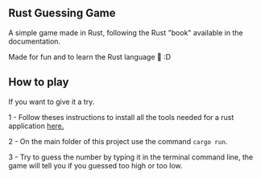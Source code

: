 ## Rust Guessing Game

A simple game made in Rust, following the Rust "book" available in the documentation.

Made for fun and to learn the Rust language 🦀 :D

## How to play

If you want to give it a try.

1 - Follow theses instructions to install all the tools needed for a rust application [here.](https://doc.rust-lang.org/book/ch01-01-installation.html)

2 - On the main folder of this project use the command `cargo run`.

3 - Try to guess the number by typing it in the terminal command line, the game will tell you if you guessed too high or too low.
